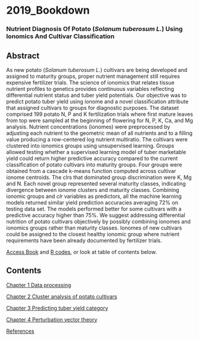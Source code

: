 # 2019_Bookdown

### Nutrient Diagnosis Of Potato (*Solanum tuberosum L.*) Using Ionomics And Cultivar Classification

## Abstract

As new potato (*Solanum tuberosum L.*) cultivars are being developed and assigned to maturity groups, proper nutrient management still requires expensive fertilizer trials. The science of ionomics that relates tissue nutrient profiles to genetics provides continuous variables reflecting differential nutrient status and tuber yield potentials. Our objective was to predict potato tuber yield using ionome and a novel classification attribute that assigned cultivars to groups for diagnostic purposes. The dataset comprised 199 potato N, P and K fertilization trials where first mature leaves from top were sampled at the beginning of flowering for N, P, K, Ca, and Mg analysis. Nutrient concentrations (ionomes) were preprocessed by adjusting each nutrient to the geometric mean of all nutrients and to a filling value producing a row-centered log nutrient multiratio. The cultivars were clustered into ionomics groups using unsupervised learning. Groups allowed testing whether a supervised learning model of tuber marketable yield could return higher predictive accuracy compared to the current classification of potato cultivars into maturity groups. Four groups were obtained from a cascade k-means function computed across cultivar ionome centroids. The clrs that dominated group discrimination were K, Mg and N. Each novel group represented several maturity classes, indicating divergence between ionome clusters and maturity classes. Combining ionomic groups and *clr* variables as predictors, all the machine learning models returned similar yield prediction accuracies averaging 72% on testing data set. The models performed better for some cultivars with a predictive accuracy higher than 75%. We suggest addressing differential nutrition of potato cultivars objectively by possibly combining ionomes and ionomics groups rather than maturity classes. Ionomes of new cultivars could be assigned to the closest healthy ionomic group where nutrient requirements have been already documented by fertilizer trials.


[Access Book](https://rgoals.github.io/2019_Bookdown/) and [R codes](https://github.com/rgoals/2019_Bookdown), or look at table of contents below.


## Contents

[Chapter 1 Data processing](https://rgoals.github.io/2019_Bookdown/index.html)

[Chapter 2 Cluster analysis of potato cultivars](https://rgoals.github.io/2019_Bookdown/Chapter-Clustering.html)

[Chapter 3 Predicting tuber yield category](https://rgoals.github.io/2019_Bookdown/Chapter-Modeling.html)

[Chapter 4 Perturbation vector theory](https://rgoals.github.io/2019_Bookdown/Chapter-Perturbation-vector.html)

[References](https://rgoals.github.io/2019_Bookdown/references.html)

